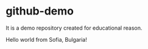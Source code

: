 # github-demo
It is a demo repository created for educational reason.

Hello world from Sofia, Bulgaria!